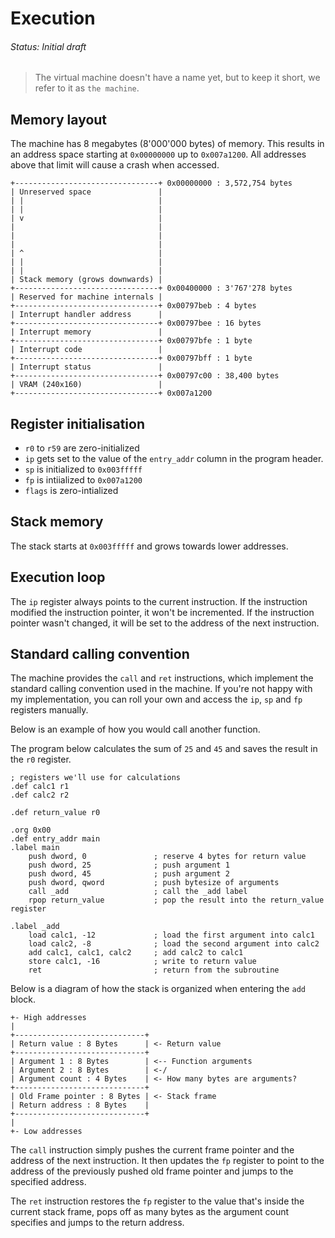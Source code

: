 # Execution
###### Status: Initial draft

> The virtual machine doesn't have a name yet, but to keep it short,
we refer to it as `the machine`.

## Memory layout

The machine has 8 megabytes (8'000'000 bytes) of memory. This results in an address space
starting at `0x00000000` up to `0x007a1200`. All addresses above that limit will cause a
crash when accessed.

```
+--------------------------------+ 0x00000000 : 3,572,754 bytes
| Unreserved space               |
| |                              |
| |                              |
| v                              |
|                                |
|                                |
|                                |
| ^                              |
| |                              |
| |                              |
| Stack memory (grows downwards) |
+--------------------------------+ 0x00400000 : 3'767'278 bytes
| Reserved for machine internals |
+--------------------------------+ 0x00797beb : 4 bytes
| Interrupt handler address      |
+--------------------------------+ 0x00797bee : 16 bytes
| Interrupt memory               |
+--------------------------------+ 0x00797bfe : 1 byte
| Interrupt code                 |
+--------------------------------+ 0x00797bff : 1 byte
| Interrupt status               |
+--------------------------------+ 0x00797c00 : 38,400 bytes
| VRAM (240x160)                 |
+--------------------------------+ 0x007a1200
```

## Register initialisation

- `r0` to `r59` are zero-initialized
- `ip` gets set to the value of the `entry_addr` column in the program header.
- `sp` is initialized to `0x003fffff`
- `fp` is intiialized to `0x007a1200`
- `flags` is zero-intialized

## Stack memory

The stack starts at `0x003fffff` and grows towards lower addresses.

## Execution loop

The `ip` register always points to the current instruction. If the instruction modified the instruction
pointer, it won't be incremented. If the instruction pointer wasn't changed, it will be set to the
address of the next instruction.

## Standard calling convention

The machine provides the `call` and `ret` instructions, which implement the standard calling
convention used in the machine. If you're not happy with my implementation, you can roll
your own and access the `ip`, `sp` and `fp` registers manually.

Below is an example of how you would call another function.

The program below calculates the sum of `25` and `45` and saves the result in the `r0` register.

```assembly
; registers we'll use for calculations
.def calc1 r1
.def calc2 r2

.def return_value r0

.org 0x00
.def entry_addr main
.label main
    push dword, 0               ; reserve 4 bytes for return value
    push dword, 25              ; push argument 1
    push dword, 45              ; push argument 2
    push dword, qword           ; push bytesize of arguments
    call _add                   ; call the _add label
    rpop return_value           ; pop the result into the return_value register

.label _add
    load calc1, -12             ; load the first argument into calc1
    load calc2, -8              ; load the second argument into calc2
    add calc1, calc1, calc2     ; add calc2 to calc1
    store calc1, -16            ; write to return value
    ret                         ; return from the subroutine
```

Below is a diagram of how the stack is organized when entering the `add` block.

```
+- High addresses
|
+-----------------------------+
| Return value : 8 Bytes      | <- Return value
+-----------------------------+
| Argument 1 : 8 Bytes        | <-- Function arguments
| Argument 2 : 8 Bytes        | <-/
| Argument count : 4 Bytes    | <- How many bytes are arguments?
+-----------------------------+
| Old Frame pointer : 8 Bytes | <- Stack frame
| Return address : 8 Bytes    |
+-----------------------------+
|
+- Low addresses
```

The `call` instruction simply pushes the current frame pointer and the address of the next
instruction. It then updates the `fp` register to point to the address of the previously pushed
old frame pointer and jumps to the specified address.

The `ret` instruction restores the `fp` register to the value that's inside the current
stack frame, pops off as many bytes as the argument count specifies and jumps to the return
address.
